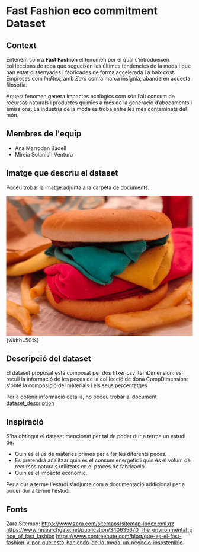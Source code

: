 # Fast Fashion eco commitment Dataset

## Context

Entenem com a **Fast Fashion** el fenomen per el qual s’introdueixen col·leccions de roba que segueixen les últimes tendències de la moda i que han estat dissenyades i fabricades de forma accelerada i a baix cost. Empreses com _Inditex_, amb _Zara_ com a marca insígnia, abanderen aquesta filosofia. 

Aquest fenomen genera impactes ecològics com són l’alt consum de recursos naturals i productes químics a més de la generació d’abocaments i emissions. La industria de la moda es troba entre les més contaminats del món. 

## Membres de l'equip

- Ana Marrodan Badell 
- Mireia Solanich Ventura

## Imatge que descriu el dataset

Podeu trobar la imatge adjunta a la carpeta de documents.

![hamburoba](https://github.com/anmeba/fastfashion_analysis/blob/main/docs/hamburoba.jpeg){width=50%}

## Descripció del dataset

El dataset proposat està composat per dos fitxer csv 
itemDimension: es recull la informació de les peces de la col·lecció de dona
CompDimension: s'obté la composició del materials i els seus percentatges

Per a obtenir informació detalla, ho podeu trobar al document [dataset_description](https://github.com/anmeba/fastfashion_analysis/blob/main/docs/dataset_description.md)

## Inspiració

S'ha obtingut el dataset mencionat per tal de poder dur a terme un estudi de: 
- Quin és el ús de matèries primes per a fer les diferents peces. 
- Es pretendrà analitzar quin és el consum energètic i quin és el volum de recursos naturals utilitzats en el procés de fabricació.
- Quin és el impacte econòmic.

Per a dur a terme l'estudi s'adjunta com a documentació addicional per a poder dur a terme l'estudi.



## Fonts 

Zara Sitemap: https://www.zara.com/sitemaps/sitemap-index.xml.gz
https://www.researchgate.net/publication/340635670_The_environmental_price_of_fast_fashion
https://www.contreebute.com/blog/que-es-el-fast-fashion-y-por-que-esta-haciendo-de-la-moda-un-negocio-insostenible
